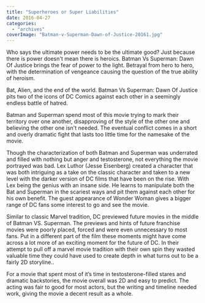 ```yaml
---
title: "Superheroes or Super Liabilities"
date: 2016-04-27
categories: 
  - "archives"
coverImage: "Batman-v-Superman-Dawn-of-Justice-20161.jpg"
---
```


Who says the ultimate power needs to be the ultimate good? Just because there is power doesn't mean there is heroics. Batman Vs Superman: Dawn Of Justice brings the fear of power to the light. Betrayal from hero to hero, with the determination of vengeance causing the question of the true ability of heroism.

Bat, Alien, and the end of the world. Batman Vs Superman: Dawn Of Justice pits two of the icons of DC Comics against each other in a seemingly endless battle of hatred.

Batman and Superman spend most of this movie trying to mark their territory over one another, disapproving of the style of the other one and believing the other one isn't needed. The eventual conflict comes in a short and overly dramatic fight that lasts too little time for the namesake of the movie.

Though the characterization of both Batman and Superman was underrated and filled with nothing but anger and testosterone, not everything the movie portrayed was bad. Lex Luthor (Jesse Eisenberg) created a character that was both intriguing as a take on the classic character and taken to a new level with the darker version of DC films that have been on the rise. With Lex being the genius with an insane side. He learns to manipulate both the Bat and Superman in the scariest ways and pit them against each other for his own benefit. The guest appearance of Wonder Woman gives a bigger range of DC fans some interest to go and see the movie.

Similar to classic Marvel tradition, DC previewed future movies in the middle of Batman VS. Superman. The previews and hints of future franchise movies were poorly placed, forced and were even unnecessary to most fans. Put in a different part of the film these moments might have come across a lot more of an exciting moment for the future of DC. In their attempt to pull off a marvel movie tradition with their own spin they wasted valuable time they could have used to create depth in what turns out to be a fairly 2D storyline..

For a movie that spent most of it’s time in testosterone-filled stares and dramatic backstories, the movie overall was 2D and easy to predict. The acting was fair to good for most actors, but the writing and timeline needed work, giving the movie a decent result as a whole.
